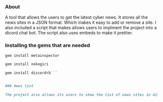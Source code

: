 ### About 

A tool that allows the users to get the latest cyber news. It stores all the news sites in a JSON format. Which makes it easy to add or remove a site. 
I also included a script that makes allows users to implment the project into a dicord chat bot. The script also uses embeds to make it prettier.


### Installing the gems that are needed

```ruby
gem install metainspector

gem install nokogiri

gem install discordrb```


### News list

The project also allows its users to show the list of news sites in different formants. It supports JSON and plain. 
